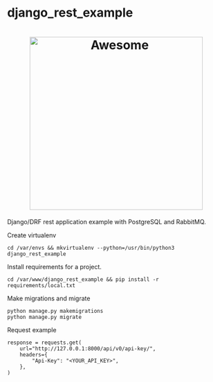 # django_rest_example

<h1 align="center">
	<img width="400" src="https://cdn.rawgit.com/sindresorhus/awesome/master/media/logo.svg" alt="Awesome">
</h1>

Django/DRF rest application example with PostgreSQL and RabbitMQ.

Create virtualenv

    cd /var/envs && mkvirtualenv --python=/usr/bin/python3 django_rest_example


Install requirements for a project.

    cd /var/www/django_rest_example && pip install -r requirements/local.txt

Make migrations and migrate

    python manage.py makemigrations
    python manage.py migrate

Request example

    response = requests.get(
        url="http://127.0.0.1:8000/api/v0/api-key/",
        headers={
            "Api-Key": "<YOUR_API_KEY>",
        },
    )